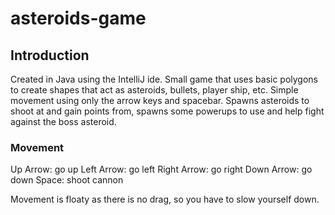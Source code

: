 # asteroids-game

## Introduction
Created in Java using the IntelliJ ide.
Small game that uses basic polygons to create shapes that act as asteroids, bullets, player ship, etc. Simple movement using only the
arrow keys and spacebar. Spawns asteroids to shoot at and gain points from, spawns some powerups to use and help fight against the 
boss asteroid.

### Movement
Up Arrow: go up
Left Arrow: go left
Right Arrow: go right
Down Arrow: go down
Space: shoot cannon

Movement is floaty as there is no drag, so you have to slow yourself down.

